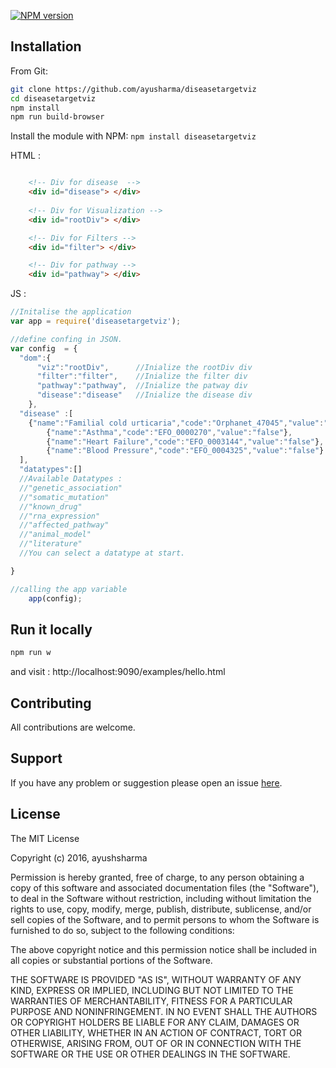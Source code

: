 

[![NPM version](http://img.shields.io/npm/v/diseasetargetviz.svg)](https://www.npmjs.org/package/diseasetargetviz)


## Installation

From Git:

````bash
git clone https://github.com/ayusharma/diseasetargetviz
cd diseasetargetviz
npm install
npm run build-browser
````


Install the module with NPM: `npm install diseasetargetviz`

HTML :

```html

    <!-- Div for disease  -->
    <div id="disease"> </div>
    
    <!-- Div for Visualization -->
    <div id="rootDiv"> </div>

    <!-- Div for Filters -->
    <div id="filter"> </div>

    <!-- Div for pathway -->
    <div id="pathway"> </div>
```

JS :

```javascript
//Initalise the application
var app = require('diseasetargetviz');

//define confing in JSON.
var config  = {
  "dom":{
      "viz":"rootDiv",      //Inialize the rootDiv div
      "filter":"filter",    //Inialize the filter div
      "pathway":"pathway",  //Inialize the patway div
      "disease":"disease"   //Inialize the disease div
    },
  "disease" :[
    {"name":"Familial cold urticaria","code":"Orphanet_47045","value":"true"},
		{"name":"Asthma","code":"EFO_0000270","value":"false"},
		{"name":"Heart Failure","code":"EFO_0003144","value":"false"},
		{"name":"Blood Pressure","code":"EFO_0004325","value":"false"}
  ],
  "datatypes":[]
  //Available Datatypes :
  //"genetic_association"
  //"somatic_mutation"
  //"known_drug"
  //"rna_expression"
  //"affected_pathway"
  //"animal_model"
  //"literature"
  //You can select a datatype at start.

}

//calling the app variable
	app(config);
```

## Run it locally

```bash
npm run w
```
and visit : http://localhost:9090/examples/hello.html

## Contributing

All contributions are welcome.

## Support

If you have any problem or suggestion please open an issue [here](https://github.com/ayushsharma/diseasetargetviz/issues).

## License

The MIT License

Copyright (c) 2016, ayushsharma

Permission is hereby granted, free of charge, to any person
obtaining a copy of this software and associated documentation
files (the "Software"), to deal in the Software without
restriction, including without limitation the rights to use,
copy, modify, merge, publish, distribute, sublicense, and/or sell
copies of the Software, and to permit persons to whom the
Software is furnished to do so, subject to the following
conditions:

The above copyright notice and this permission notice shall be
included in all copies or substantial portions of the Software.

THE SOFTWARE IS PROVIDED "AS IS", WITHOUT WARRANTY OF ANY KIND,
EXPRESS OR IMPLIED, INCLUDING BUT NOT LIMITED TO THE WARRANTIES
OF MERCHANTABILITY, FITNESS FOR A PARTICULAR PURPOSE AND
NONINFRINGEMENT. IN NO EVENT SHALL THE AUTHORS OR COPYRIGHT
HOLDERS BE LIABLE FOR ANY CLAIM, DAMAGES OR OTHER LIABILITY,
WHETHER IN AN ACTION OF CONTRACT, TORT OR OTHERWISE, ARISING
FROM, OUT OF OR IN CONNECTION WITH THE SOFTWARE OR THE USE OR
OTHER DEALINGS IN THE SOFTWARE.
